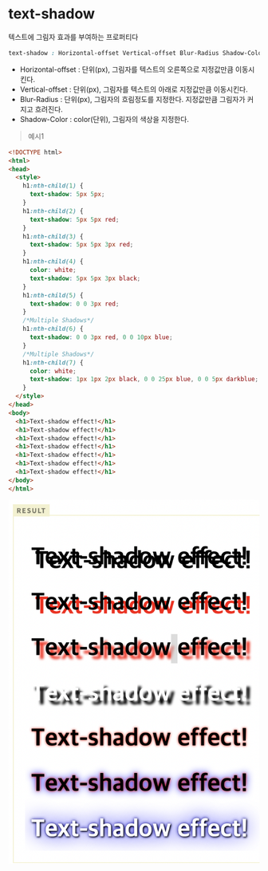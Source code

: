 # text-shadow

텍스트에 그림자 효과를 부여하는 프로퍼티다

```css
text-shadow : Horizontal-offset Vertical-offset Blur-Radius Shadow-Color;
```

- Horizontal-offset : 단위(px), 그림자를 텍스트의 오른쪽으로 지정값만큼 이동시킨다.
- Vertical-offset : 단위(px), 그림자를 텍스트의 아래로 지정값만큼 이동시킨다.
- Blur-Radius : 단위(px), 그림자의 흐림정도를 지정한다. 지정값만큼 그림자가 커지고 흐려진다.
- Shadow-Color : color(단위), 그림자의 색상을 지정한다.


>예시1

```html
<!DOCTYPE html>
<html>
<head>
  <style>
    h1:nth-child(1) {
      text-shadow: 5px 5px;
    }
    h1:nth-child(2) {
      text-shadow: 5px 5px red;
    }
    h1:nth-child(3) {
      text-shadow: 5px 5px 3px red;
    }
    h1:nth-child(4) {
      color: white;
      text-shadow: 5px 5px 3px black;
    }
    h1:nth-child(5) {
      text-shadow: 0 0 3px red;
    }
    /*Multiple Shadows*/
    h1:nth-child(6) {
      text-shadow: 0 0 3px red, 0 0 10px blue;
    }
    /*Multiple Shadows*/
    h1:nth-child(7) {
      color: white;
      text-shadow: 1px 1px 2px black, 0 0 25px blue, 0 0 5px darkblue;
    }
  </style>
</head>
<body>
  <h1>Text-shadow effect!</h1>
  <h1>Text-shadow effect!</h1>
  <h1>Text-shadow effect!</h1>
  <h1>Text-shadow effect!</h1>
  <h1>Text-shadow effect!</h1>
  <h1>Text-shadow effect!</h1>
  <h1>Text-shadow effect!</h1>
</body>
</html>
```

<img src="./예시1.png">
